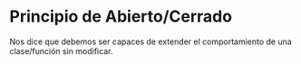 # Principio de Abierto/Cerrado

Nos dice que debemos ser capaces de extender el comportamiento de una clase/función sin modificar.

